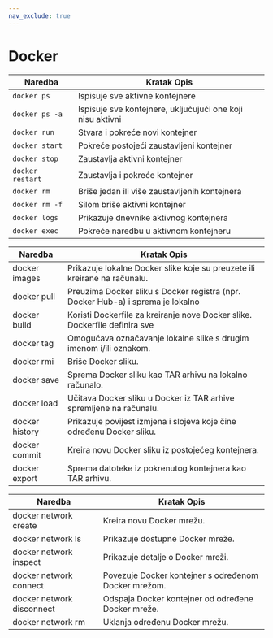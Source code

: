 ```yaml
---
nav_exclude: true
---
```


# Docker

| Naredba |	Kratak Opis |
|---------|--------|
| `docker ps` |	Ispisuje sve aktivne kontejnere |
| `docker ps -a` |	Ispisuje sve kontejnere, uključujući one koji nisu aktivni |
| `docker run ` |	Stvara i pokreće novi kontejner |
| `docker start ` |	Pokreće postojeći zaustavljeni kontejner |
| `docker stop ` |	Zaustavlja aktivni kontejner |
| `docker restart ` |	Zaustavlja i pokreće kontejner |
| `docker rm ` |	Briše jedan ili više zaustavljenih kontejnera |
| `docker rm -f` | 	Silom briše aktivni kontejner |
| `docker logs ` |	Prikazuje dnevnike aktivnog kontejnera |
| `docker exec ` |	Pokreće naredbu u aktivnom kontejneru |


| Naredba |	Kratak Opis |
|---------|--------|
| docker images |	Prikazuje lokalne Docker slike koje su preuzete ili kreirane na računalu. |
| docker pull |	Preuzima Docker sliku s Docker registra (npr. Docker Hub-a) i sprema je lokalno  |na računalu.
| docker build |	Koristi Dockerfile za kreiranje nove Docker slike. Dockerfile definira sve  |potrebne korake za kreiranje slike.
| docker tag |	Omogućava označavanje lokalne slike s drugim imenom i/ili oznakom. |
| docker rmi |	Briše Docker sliku. |
| docker save |	Sprema Docker sliku kao TAR arhivu na lokalno računalo. |
| docker load |	Učitava Docker sliku u Docker iz TAR arhive spremljene na računalu. |
| docker history |	Prikazuje povijest izmjena i slojeva koje čine određenu Docker sliku. |
| docker commit |	Kreira novu Docker sliku iz postojećeg kontejnera. |
| docker export |	Sprema datoteke iz pokrenutog kontejnera kao TAR arhivu. |


| Naredba |	Kratak Opis |
|---------|--------|
| docker network create | 	Kreira novu Docker mrežu. |
| docker network ls | 	Prikazuje dostupne Docker mreže. |
| docker network inspect | 	Prikazuje detalje o Docker mreži. |
| docker network connect | 	Povezuje Docker kontejner s određenom Docker mrežom. |
| docker network disconnect | 	Odspaja Docker kontejner od određene Docker mreže. |
| docker network rm | 	Uklanja određenu Docker mrežu. |